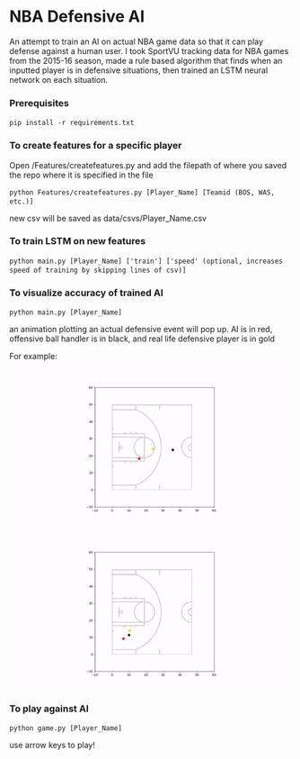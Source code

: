 # NBA Defensive AI

An attempt to train an AI on actual NBA game data so that it can play defense against a human user. I took SportVU tracking data for NBA games from the 2015-16 season, made a rule based algorithm that finds when an inputted player is in defensive situations, then trained an LSTM neural network on each situation.

### Prerequisites

```
pip install -r requirements.txt
```

### To create features for a specific player

Open /Features/createfeatures.py and add the filepath of where you saved the repo where it is specified in the file

```
python Features/createfeatures.py [Player_Name] [Teamid (BOS, WAS, etc.)]

```
new csv will be saved as data/csvs/Player_Name.csv

### To train LSTM on new features

```
python main.py [Player_Name] ['train'] ['speed' (optional, increases speed of training by skipping lines of csv)] 
```

### To visualize accuracy of trained AI

```
python main.py [Player_Name]
```
an animation plotting an actual defensive event will pop up. AI is in red, offensive ball handler is in black, and real life defensive player is in gold

For example:

![Alt Text](https://raw.githubusercontent.com/mogryzko/NBA-Defensive-AI/master/gif1.gif)

![Alt Text](https://raw.githubusercontent.com/mogryzko/NBA-Defensive-AI/master/gif2.gif)

### To play against AI

```
python game.py [Player_Name]
```

use arrow keys to play!
